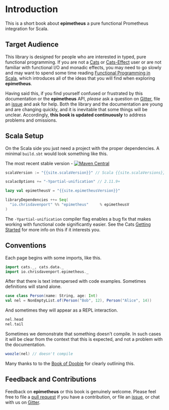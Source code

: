 # Introduction

This is a short book about **epimetheus** a pure functional Prometheus integration for Scala.

## Target Audience

This library is designed for people who are interested in typed, pure functional programming. If you are not a [Cats](https://github.com/typelevel/cats) or [Cats-Effect](https://github.com/typelevel/cats-effect) user or are not familiar with functional I/O and monadic effects, you may need to go slowly and may want to spend some time reading [Functional Programming in Scala](http://manning.com/bjarnason/), which introduces all of the ideas that you will find when exploring **epimetheus**.

Having said this, if you find yourself confused or frustrated by this documentation or the **epimetheus** API, *please* ask a question on [Gitter](https://gitter.im/ChristopherDavenport/epimetheus), file an [issue](https://github.com/ChristopherDavenport/epimetheus/issues?q=is%3Aissue+is%3Aopen+sort%3Aupdated-desc) and ask for help. Both the library and the documentation are young and are changing quickly, and it is inevitable that some things will be unclear. Accordingly, **this book is updated continuously** to address problems and omissions.

## Scala Setup

On the Scala side you just need a project with the proper dependencies. A minimal `build.sbt` would look something like this.

The most recent stable version - [![Maven Central](https://maven-badges.herokuapp.com/maven-central/io.chrisdavenport/epimetheus_2.12/badge.svg)](https://maven-badges.herokuapp.com/maven-central/io.chrisdavenport/epimetheus_2.12)

```scala
scalaVersion := "{{site.scalaVersion}}" // Scala {{site.scalaVersions}}

scalacOptions += "-Ypartial-unification" // 2.11.9+

lazy val epimetheusV = "{{site.epimetheusVersion}}"

libraryDependencies ++= Seq(
  "io.chrisdavenport" %% "epimetheus"     % epimetheusV
)
```

The `-Ypartial-unification` compiler flag enables a bug fix that makes working with functional code significantly easier. See the Cats [Getting Started](https://github.com/typelevel/cats#getting-started) for more info on this if it interests you.

## Conventions

Each page begins with some imports, like this.

```scala mdoc:silent
import cats._, cats.data._
import io.chrisdavenport.epimetheus._
```

After that there is text interspersed with code examples. Sometimes definitions will stand alone.

```scala mdoc:silent
case class Person(name: String, age: Int)
val nel = NonEmptyList.of(Person("Bob", 12), Person("Alice", 14))
```

And sometimes they will appear as a REPL interaction.

```scala mdoc
nel.head
nel.tail
```

Sometimes we demonstrate that something doesn't compile. In such cases it will be clear from the context that this is expected, and not a problem with the documentation.

```scala
woozle(nel) // doesn't compile
```

Many thanks to to the [Book of Doobie](https://github.com/tpolecat/doobie) for clearly outlining this.

## Feedback and Contributions

Feedback on **epimetheus** or this book is genuinely welcome. Please feel free to file a [pull request](https://github.com/ChristopherDavenport/epimetheus) if you have a contribution, or file an [issue](https://github.com/ChristopherDavenport/epimetheus/issues?q=is%3Aissue+is%3Aopen+sort%3Aupdated-desc), or chat with us on [Gitter](https://gitter.im/ChristopherDavenport/epimetheus).
